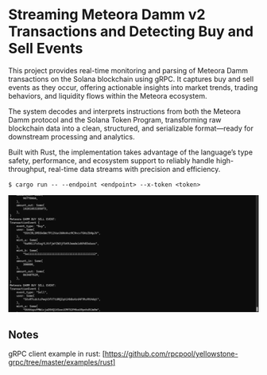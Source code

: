 # Streaming Meteora Damm v2 Transactions and Detecting Buy and Sell Events

This project provides real-time monitoring and parsing of Meteora Damm transactions on the Solana blockchain using gRPC. It captures buy and sell events as they occur, offering actionable insights into market trends, trading behaviors, and liquidity flows within the Meteora ecosystem.

The system decodes and interprets instructions from both the Meteora Damm protocol and the Solana Token Program, transforming raw blockchain data into a clean, structured, and serializable format—ready for downstream processing and analytics.

Built with Rust, the implementation takes advantage of the language’s type safety, performance, and ecosystem support to reliably handle high-throughput, real-time data streams with precision and efficiency.
```
$ cargo run -- --endpoint <endpoint> --x-token <token>
```

![screenshot](assets/usage-screenshot.png?raw=true "Screenshot")

## Notes

gRPC client example in rust: [https://github.com/rpcpool/yellowstone-grpc/tree/master/examples/rust]